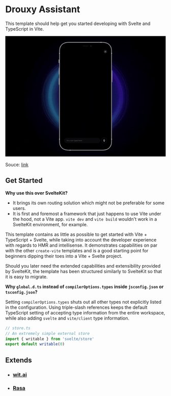 # Drouxy Assistant

This template should help get you started developing with Svelte and TypeScript in Vite.

![Demo](mock/ezgif-1-f3f8ddf8b7.gif)

Souce: [link](https://dribbble.com/shots/14782390-Meet-Chatbot-Elwa-powered-by-ui42)

## Get Started

**Why use this over SvelteKit?**

- It brings its own routing solution which might not be preferable for some users.
- It is first and foremost a framework that just happens to use Vite under the hood, not a Vite app.
  `vite dev` and `vite build` wouldn't work in a SvelteKit environment, for example.

This template contains as little as possible to get started with Vite + TypeScript + Svelte, while taking into account the developer experience with regards to HMR and intellisense. It demonstrates capabilities on par with the other `create-vite` templates and is a good starting point for beginners dipping their toes into a Vite + Svelte project.

Should you later need the extended capabilities and extensibility provided by SvelteKit, the template has been structured similarly to SvelteKit so that it is easy to migrate.

**Why `global.d.ts` instead of `compilerOptions.types` inside `jsconfig.json` or `tsconfig.json`?**

Setting `compilerOptions.types` shuts out all other types not explicitly listed in the configuration. Using triple-slash references keeps the default TypeScript setting of accepting type information from the entire workspace, while also adding `svelte` and `vite/client` type information.


```ts
// store.ts
// An extremely simple external store
import { writable } from 'svelte/store'
export default writable(0)
```

## Extends

- ### [wit.ai](https://wit.ai/)

- ### [Rasa](https://rasa.com/open-source/)